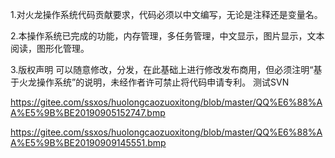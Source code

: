 1.对火龙操作系统代码贡献要求，代码必须以中文编写，无论是注释还是变量名。

2.本操作系统已完成的功能，内存管理，多任务管理，中文显示，图片显示，文本阅读，图形化管理。

3.版权声明 
	可以随意修改，分发，在此基础上进行修改发布商用，但必须注明“基于火龙操作系统”的说明，未经作者许可禁止将代码申请专利。
	测试SVN

https://gitee.com/ssxos/huolongcaozuoxitong/blob/master/QQ%E6%88%AA%E5%9B%BE20190905152747.bmp

https://gitee.com/ssxos/huolongcaozuoxitong/blob/master/QQ%E6%88%AA%E5%9B%BE20190909145551.bmp